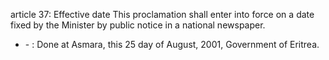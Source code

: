 article 37: Effective date 
This proclamation shall enter into force on a date fixed by the Minister by public notice in a national newspaper. 
<ul>
			<li> - : Done at Asmara, this 25 day of August, 2001, Government of Eritrea. <ul>
			</ul></li></ul>